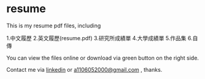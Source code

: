 # resume
This is my resume pdf files, including

1.中文履歷
2.英文履歷(resume.pdf)
3.研究所成績單
4.大學成績單
5.作品集
6.自傳

You can view the files online or download via green button on the right side.

Contact me via [linkedin](https://www.linkedin.com/in/shih-hsuan-lee/) or a1106052000@gmail.com , thanks.



